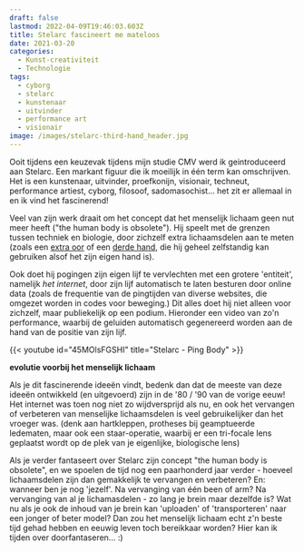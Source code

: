 ```yaml
---
draft: false
lastmod: 2022-04-09T19:46:03.603Z
title: Stelarc fascineert me mateloos
date: 2021-03-20
categories:
  - Kunst-creativiteit
  - Technologie
tags:
  - cyborg
  - stelarc
  - kunstenaar
  - uitvinder
  - performance art
  - visionair
image: /images/stelarc-third-hand_header.jpg
---
```

Ooit tijdens een keuzevak tijdens mijn studie CMV werd ik geintroduceerd aan Stelarc. Een markant figuur die ik moeilijk in één term kan omschrijven. Het is een kunstenaar, uitvinder, proefkonijn, visionair, techneut, performance artiest, cyborg, filosoof, sadomasochist... het zit er allemaal in en ik vind het fascinerend!

Veel van zijn werk draait om het concept dat het menselijk lichaam geen nut meer heeft ("the human body is obsolete"). Hij speelt met de grenzen tussen techniek en biologie, door zichzelf extra lichaamsdelen aan te meten (zoals een [extra oor](http://stelarc.org/?catID=20242) of een [derde hand](http://stelarc.org/?catID=20265), die hij geheel zelfstandig kan gebruiken alsof het zijn eigen hand is). 

Ook doet hij pogingen zijn eigen lijf te vervlechten met een grotere 'entiteit', namelijk _het internet_, door zijn lijf automatisch te laten besturen door online data (zoals de frequentie van de pingtijden van diverse websites, die omgezet worden in codes voor beweging.) Dit alles doet hij niet alleen voor zichzelf, maar publiekelijk op een podium. Hieronder een video van zo'n performance, waarbij de geluiden automatisch gegenereerd worden aan de hand van de positie van zijn lijf. 

{{< youtube id="45MOlsFGSHI" title="Stelarc - Ping Body" >}}

**evolutie voorbij het menselijk lichaam**

Als je dit fascinerende ideeën vindt, bedenk dan dat de meeste van deze ideeën ontwikkeld (en uitgevoerd) zijn in de '80 / '90 van de vorige eeuw! Het internet was toen nog niet zo wijdversprijd als nu, en ook het vervangen of verbeteren van menselijke lichaamsdelen is veel gebruikelijker dan het vroeger was. (denk aan hartkleppen, protheses bij geamptueerde ledematen, maar ook een staar-operatie, waarbij er een tri-focale lens geplaatst wordt op de plek van je eigenlijke, biologische lens)

Als je verder fantaseert over Stelarc zijn concept "the human body is obsolete", en we spoelen de tijd nog een paarhonderd jaar verder - hoeveel lichaamsdelen zijn dan gemakkelijk te vervangen en verbeteren? En: wanneer ben je nog 'jezelf'. Na vervanging van één been of arm? Na vervanging van al je lichamasdelen - zo lang je brein maar dezelfde is? Wat nu als je ook de inhoud van je brein kan 'uploaden' of 'transporteren' naar een jonger of beter model? Dan zou het menselijk lichaam echt z'n beste tijd gehad hebben en eeuwig leven toch bereikkaar worden? Hier kan ik tijden over doorfantaseren... :)